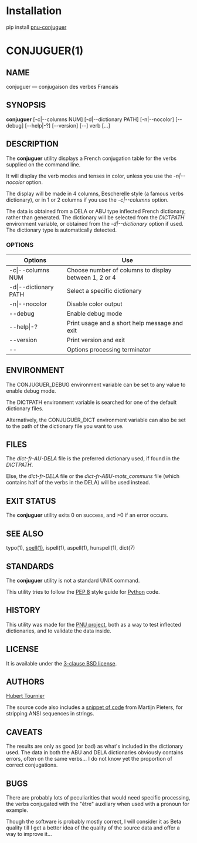 # Installation
pip install [pnu-conjuguer](https://pypi.org/project/pnu-conjuguer/)

# CONJUGUER(1)

## NAME
conjuguer — conjugaison des verbes Francais

## SYNOPSIS
**conjuguer**
\[-c|--columns NUM\]
\[-d|--dictionary PATH\]
\[-n|--nocolor\]
\[--debug\]
\[--help|-?\]
\[--version\]
\[--\]
verb [...]

## DESCRIPTION
The **conjuguer** utility displays a French conjugation table for the verbs supplied on the command line.

It will display the verb modes and tenses in color, unless you use the *-n|--nocolor* option.

The display will be made in 4 columns, Bescherelle style (a famous verbs dictionary),
or in 1 or 2 columns if you use the *-c|--columns* option.

The data is obtained from a DELA or ABU type inflected French dictionary, rather than generated.
The dictionary will be selected from the *DICTPATH* environment variable,
or obtained from the *-d|--dictionary* option if used.
The dictionary type is automatically detected.

### OPTIONS
Options | Use
------- | ---
-c\|--columns NUM|Choose number of columns to display between 1, 2 or 4
-d\|--dictionary PATH|Select a specific dictionary
-n\|--nocolor|Disable color output
--debug|Enable debug mode
--help\|-?|Print usage and a short help message and exit
--version|Print version and exit
--|Options processing terminator

## ENVIRONMENT
The CONJUGUER_DEBUG environment variable can be set to any value to enable debug mode.

The DICTPATH environment variable is searched for one of the default dictionary files.

Alternatively, the CONJUGUER_DICT environment variable can also be set to the path of the dictionary file you want to use.

## FILES
The *dict-fr-AU-DELA* file is the preferred dictionary used, if found in the *DICTPATH*.

Else, the *dict-fr-DELA* file or the *dict-fr-ABU-mots_communs* file (which contains half of the verbs in the DELA) will be used instead.

## EXIT STATUS
The **conjuguer** utility exits 0 on success, and >0 if an error occurs.

## SEE ALSO
typo(1),
[spell(1)](https://www.freebsd.org/cgi/man.cgi?query=spell),
ispell(1),
aspell(1),
hunspell(1),
dict(7)

## STANDARDS
The **conjuguer** utility is not a standard UNIX command.

This utility tries to follow the [PEP 8](https://www.python.org/dev/peps/pep-0008/) style guide for [Python](https://www.python.org/) code.

## HISTORY
This utility was made for the [PNU project](https://github.com/HubTou/PNU),
both as a way to test inflected dictionaries, and to validate the data inside.

## LICENSE
It is available under the [3-clause BSD license](https://opensource.org/licenses/BSD-3-Clause).

## AUTHORS
[Hubert Tournier](https://github.com/HubTou)

The source code also includes a [snippet of code](https://stackoverflow.com/questions/14693701/how-can-i-remove-the-ansi-escape-sequences-from-a-string-in-python) from Martijn Pieters, for stripping ANSI sequences in strings.

## CAVEATS
The results are only as good (or bad) as what's included in the dictionary used.
The data in both the ABU and DELA dictionaries obviously contains errors, often on the same verbs...
I do not know yet the proportion of correct conjugations.

## BUGS
There are probably lots of peculiarities that would need specific processing,
the verbs conjugated with the "être" auxiliary when used with a pronoun for example.

Though the software is probably mostly correct, I will consider it as Beta quality
till I get a better idea of the quality of the source data and offer a way to improve it...
